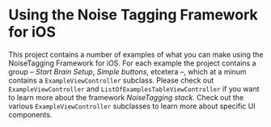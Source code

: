 #  Using the Noise Tagging Framework for iOS

This project contains a number of examples of what you can make using the NoiseTagging Framework for iOS. For each example the project contains a group – *Start Brain Setup*, *Simple buttons*, etcetera –, which at a minum contains a `ExampleViewController` subclass. Please check out `ExampleViewController` and `ListOfExamplesTableViewController` if you want to learn more about the framework *NoiseTagging stack*. Check out the various `ExampleViewController` subclasses to learn more about specific UI components. 
